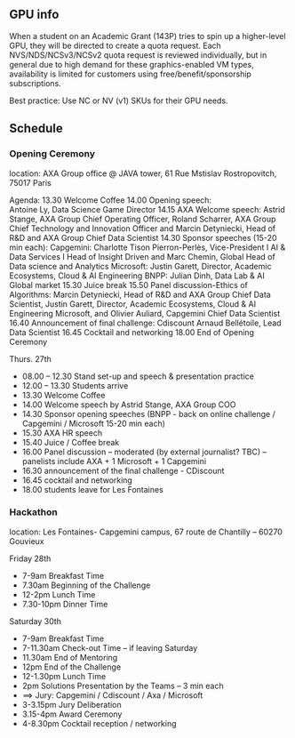 ## GPU info
When a student on an Academic Grant (143P) tries to spin up a higher-level GPU, they will be directed to create a quota request.  Each NVS/NDS/NCSv3/NCSv2 quota request is reviewed individually, but in general due to high demand for these graphics-enabled VM types, availability is limited for customers using free/benefit/sponsorship subscriptions.

Best practice: Use NC or NV (v1) SKUs for their GPU needs.

## Schedule
### Opening Ceremony
location: AXA Group office @ JAVA tower, 61 Rue Mstislav Rostropovitch, 75017 Paris


Agenda:
13.30 Welcome Coffee
14.00 Opening speech:  
Antoine Ly, Data Science Game Director
14.15 AXA Welcome speech:
Astrid Stange, AXA Group Chief Operating Officer, Roland Scharrer, AXA Group Chief Technology and Innovation Officer and Marcin Detyniecki, Head of R&D and AXA Group Chief Data Scientist
14.30 Sponsor speeches (15-20 min each): 
Capgemini: Charlotte Tison Pierron-Perlès, Vice-President I AI & Data Services I Head of Insight Driven and Marc Chemin, Global Head of Data science and Analytics
Microsoft: Justin Garett, Director, Academic Ecosystems, Cloud & AI Engineering
BNPP: Julian Dinh, Data Lab & AI Global market
15.30 Juice break
15.50 Panel discussion-Ethics of Algorithms: Marcin Detyniecki, Head of R&D and AXA Group Chief Data Scientist, Justin Garett, Director, Academic Ecosystems, Cloud & AI Engineering Microsoft, and Olivier Auliard, Capgemini Chief Data Scientist
16.40 Announcement of final challenge: Cdiscount Arnaud Bellétoile, Lead Data Scientist
16.45 Cocktail and networking
18.00 End of Opening Ceremony

Thurs. 27th
- 08.00 – 12.30 Stand set-up and speech & presentation practice
- 12.00 – 13.30 Students arrive
- 13.30 Welcome Coffee
- 14.00 Welcome speech by Astrid Stange, AXA Group COO
- 14.30 Sponsor opening speeches (BNPP - back on online challenge / Capgemini / Microsoft 15-20 min each)
- 15.30 AXA HR speech 
- 15.40 Juice / Coffee break
- 16.00 Panel discussion – moderated (by external journalist? TBC) – panelists include  AXA + 1 Microsoft + 1 Capgemini 
- 16.30 announcement of the final challenge - CDiscount
- 16.45 cocktail and networking
- 18.00 students leave for Les Fontaines


### Hackathon
location: Les Fontaines- Capgemini campus, 67 route de Chantilly – 60270 Gouvieux

Friday 28th
- 7-9am        Breakfast Time 
- 7.30am      Beginning of the Challenge 
- 12-2pm      Lunch Time 
- 7.30-10pm Dinner Time 

Saturday 30th
- 7-9am        Breakfast Time 
- 7-11.30am Check-out Time – if leaving Saturday 
- 11.30am    End of Mentoring 
- 12pm         End of the Challenge 
- 12-1.30pm Lunch Time 
- 2pm           Solutions Presentation by the Teams – 3 min each 
- ==> Jury: Capgemini / Cdiscount / Axa / Microsoft
- 3-3.15pm   Jury Deliberation 
- 3.15-4pm   Award Ceremony 
- 4-8.30pm   Cocktail reception / networking

